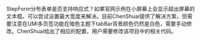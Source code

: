 StepForm分布表单是否支持响应式？如果官网示例在小屏幕上会显示超出屏幕的文本框。可以尝试设置最大宽度来解决。目前ChenShuai提供了解决方案，但需要注意在UMI多页签功能在暗色主题下tabBar背景颜色仍然是白色，需要手动修改。ChenShuai给出了相应的配置，用户需要修改该项目中的相关代码。
